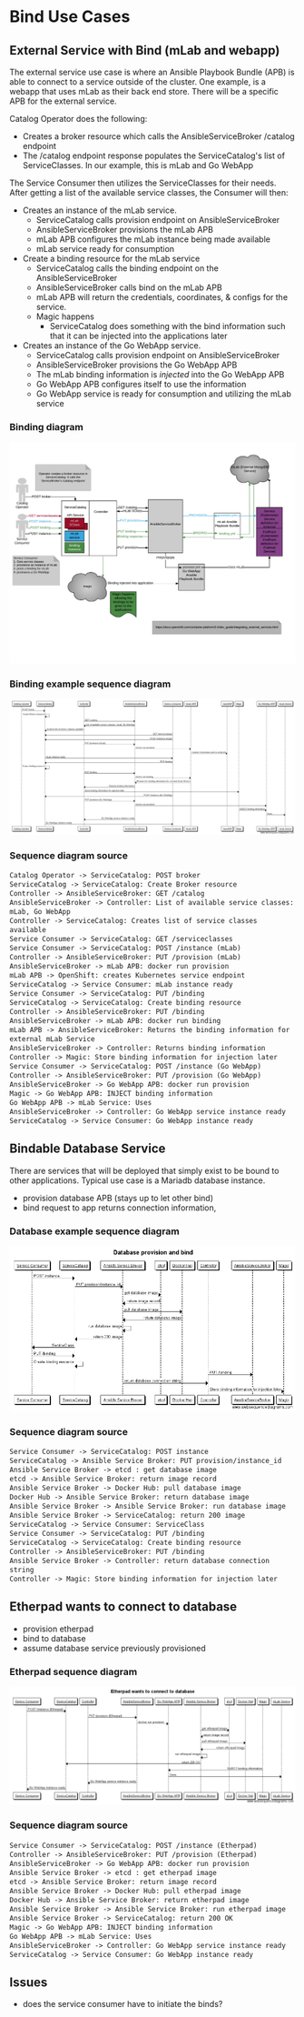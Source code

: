 # Bind Use Cases

## External Service with Bind (mLab and webapp)
The external service use case is where an Ansible Playbook Bundle (APB) is able to connect to a service outside of the cluster. One example, is a webapp that uses mLab as their back end store. There will be a specific APB for the external service.

Catalog Operator does the following:
* Creates a broker resource which calls the AnsibleServiceBroker /catalog endpoint
* The /catalog endpoint response populates the ServiceCatalog's list of ServiceClasses. In our example, this is mLab and Go WebApp

The Service Consumer then utilizes the ServiceClasses for their needs. After getting a list of the available service classes, the Consumer will then:

* Creates an instance of the mLab service.
  * ServiceCatalog calls provision endpoint on AnsibleServiceBroker
  * AnsibleServiceBroker provisions the mLab APB
  * mLab APB configures the mLab instance being made available
  * mLab service ready for consumption
* Create a binding resource for the mLab service
  * ServiceCatalog calls the binding endpoint on the AnsibleServiceBroker
  * AnsibleServiceBroker calls bind on the mLab APB
  * mLab APB will return the credentials, coordinates, & configs for the service.
  * Magic happens
    * ServiceCatalog does something with the bind information such that it can be injected into the applications later
* Creates an instance of the Go WebApp service.
  * ServiceCatalog calls provision endpoint on AnsibleServiceBroker
  * AnsibleServiceBroker provisions the Go WebApp APB
  * The mLab binding information is *injected* into the Go WebApp APB
  * Go WebApp APB configures itself to use the information
  * Go WebApp service is ready for consumption and utilizing the mLab service

### Binding diagram
![binding example](images/binding-example.png)

### Binding example sequence diagram
![binding example sequence diagram](images/binding-example-seq-diagram.png)

### Sequence diagram source

```
Catalog Operator -> ServiceCatalog: POST broker
ServiceCatalog -> ServiceCatalog: Create Broker resource
Controller -> AnsibleServiceBroker: GET /catalog
AnsibleServiceBroker -> Controller: List of available service classes: mLab, Go WebApp
Controller -> ServiceCatalog: Creates list of service classes available
Service Consumer -> ServiceCatalog: GET /serviceclasses
Service Consumer -> ServiceCatalog: POST /instance (mLab)
Controller -> AnsibleServiceBroker: PUT /provision (mLab)
AnsibleServiceBroker -> mLab APB: docker run provision
mLab APB -> OpenShift: creates Kubernetes service endpoint
ServiceCatalog -> Service Consumer: mLab instance ready
Service Consumer -> ServiceCatalog: PUT /binding
ServiceCatalog -> ServiceCatalog: Create binding resource
Controller -> AnsibleServiceBroker: PUT /binding
AnsibleServiceBroker -> mLab APB: docker run binding
mLab APB -> AnsibleServiceBroker: Returns the binding information for external mLab Service
AnsibleServiceBroker -> Controller: Returns binding information
Controller -> Magic: Store binding information for injection later
Service Consumer -> ServiceCatalog: POST /instance (Go WebApp)
Controller -> AnsibleServiceBroker: PUT /provision (Go WebApp)
AnsibleServiceBroker -> Go WebApp APB: docker run provision
Magic -> Go WebApp APB: INJECT binding information
Go WebApp APB -> mLab Service: Uses
AnsibleServiceBroker -> Controller: Go WebApp service instance ready
ServiceCatalog -> Service Consumer: Go WebApp instance ready

```

## Bindable Database Service
There are services that will be deployed that simply exist to be bound to other applications. Typical use case is a Mariadb database instance.

* provision database APB (stays up to let other bind)
* bind request to app returns connection information,

### Database example sequence diagram
![database provision and bind](images/database-provision-and-bind.png)

### Sequence diagram source
```
Service Consumer -> ServiceCatalog: POST instance
ServiceCatalog -> Ansible Service Broker: PUT provision/instance_id
Ansible Service Broker -> etcd : get database image
etcd -> Ansible Service Broker: return image record
Ansible Service Broker -> Docker Hub: pull database image
Docker Hub -> Ansible Service Broker: return database image
Ansible Service Broker -> Ansible Service Broker: run database image
Ansible Service Broker -> ServiceCatalog: return 200 image
ServiceCatalog -> Service Consumer: ServiceClass
Service Consumer -> ServiceCatalog: PUT /binding
ServiceCatalog -> ServiceCatalog: Create binding resource
Controller -> AnsibleServiceBroker: PUT /binding
Ansible Service Broker -> Controller: return database connection string
Controller -> Magic: Store binding information for injection later
```
## Etherpad wants to connect to database
* provision etherpad
* bind to database
* assume database service previously provisioned

### Etherpad sequence diagram
![etherpad connect to db](images/etherpad-connect-to-db.png)

### Sequence diagram source
```
Service Consumer -> ServiceCatalog: POST /instance (Etherpad)
Controller -> AnsibleServiceBroker: PUT /provision (Etherpad)
AnsibleServiceBroker -> Go WebApp APB: docker run provision
Ansible Service Broker -> etcd : get etherpad image
etcd -> Ansible Service Broker: return image record
Ansible Service Broker -> Docker Hub: pull etherpad image
Docker Hub -> Ansible Service Broker: return etherpad image
Ansible Service Broker -> Ansible Service Broker: run etherpad image
Ansible Service Broker -> ServiceCatalog: return 200 OK
Magic -> Go WebApp APB: INJECT binding information
Go WebApp APB -> mLab Service: Uses
AnsibleServiceBroker -> Controller: Go WebApp service instance ready
ServiceCatalog -> Service Consumer: Go WebApp instance ready
```
## Issues

* does the service consumer have to initiate the binds?
